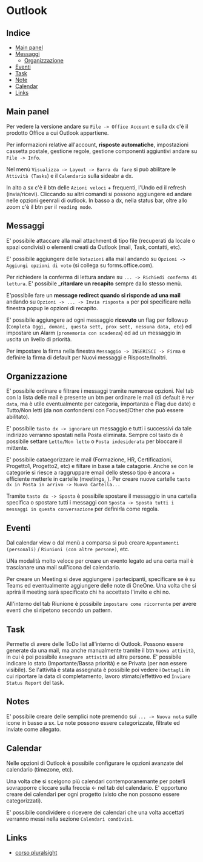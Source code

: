 # Outlook

## Indice
- [Main panel](#mainPanel)
- [Messaggi](#messaggi)
    - [Organizzazione](#organizzazione)
- [Eventi](#eventi)
- [Task](#task)
- [Note](#notes)
- [Calendar](#calendar)
- [Links](#links)



## Main panel
Per vedere la versione andare su `File -> Office Account` e sulla dx c'è il prodotto Office a cui Outlook appartiene. 

Per informazioni relative all'account, __risposte automatiche__, impostazioni cassetta postale, gestione regole, gestione componenti aggiuntivi andare su `File -> Info`.

Nel menù `Visualizza -> Layout -> Barra da fare` si può abilitare le `Attività (Tasks`) e il `Calendario` sulla sideabr a dx.

In alto a sx c'è il btn delle `Azioni veloci` + frequenti, l'Undo ed il refresh (invia/ricevi). Cliccando su altri comandi si possono aggiungere ed andare nelle opzioni geenrali di outlook. In basso a dx, nella status bar, oltre allo zoom c'è il btn per il `reading mode`.

## Messaggi
E' possibile attaccare alla mail attachment di tipo file (recuperati da locale o spazi condivisi) o elementi creati da Outlook (mail, Task, contatti, etc). 

E' possibile aggiungere delle `Votazioni` alla mail andando su `Opzioni -> Aggiungi opzioni di voto` (si collega su forms.office.com).

Per richiedere la conferma di lettura andare su `... -> Richiedi conferma di lettura`. E' possibile ___ritardare un recapito__ sempre dallo stesso menù.

E'possibile fare un __message redirect quando si risponde ad una mail__ andando su `Opzioni -> ... -> Invia risposta a` per poi specificare nella finestra popup le opzioni di recapito.

E' possibile aggiungere ad ogni messaggio __ricevuto__ un flag per followup (`Completa Oggi, domani, questa sett, prox sett, nessuna data, etc`) ed impostare un Alarm (`promemoria con scadenza`) ed ad un messaggio in uscita un livello di priorità. 

Per impostare la firma nella finestra `Messaggio -> INSERISCI -> Firma` e definire la firma di default per Nuovi messaggi e Risposte/Inoltri.

## Organizzazione
E' possibile ordinare e filtrare i messaggi tramite numerose opzioni. Nel tab con la lista delle mail è presente un btn per ordinare le mail (di default è `Per data`, ma è utile eventualmente per categoria, importanza e Flag due date) e Tutto/Non letti (da non confondersi con Focused/Other che può essere abilitato).

E' possibile `tasto dx -> ignorare` un messaggio e tutti i successivi da tale indirizzo verranno spostati nella Posta eliminata. Sempre col tasto dx è possibile settare `Letto/Non letto` o `Posta indesiderata` per bloccare il mittente.

E' possibile cataegorizzare le mail (Formazione, HR, Certificazioni, Progetto1, Progetto2, etc) e filtare in base a tale catagorie. Anche se con le categorie si riesce a raggruppare email dello stesso tipo è ancora + efficiente metterle in cartelle (meetings, ). Per creare nuove cartelle `tasto dx in Posta in arrivo -> Nuova Cartella...`

Tramite `tasto dx -> Sposta` è possibile spostare il messaggio in una cartella specifica o spostare tutti i messaggi con `Sposta -> Sposta tutti i messaggi in questa conversazione` per definirla come regola.


## Eventi
Dal calendar view o dal menù a comparsa si può creare `Appuntamenti (personali)` / `Riunioni (con altre persone)`, etc. 

UNa modalità molto veloce per creare un evento legato ad una certa mail è trascianare una mail sull'icona del calendario. 

Per creare un Meeting si deve aggiungere i partecipanti, specificare se è su Teams ed eventualmente aggiungere delle note di OneOne. Una volta che si aprirà il meeting sarà specificato chi ha accettato l'invito e chi no.

All'interno del tab Riunione è possibile `impostare come ricorrente` per avere eventi che si ripetono secondo un pattern.

## Task
Permette di avere delle ToDo list all'interno di Outlook. Possono essere generate da una mail, ma anche manualmente tramite il btn `Nuova attività`, in cui è poi possibile `Assegnare attività` ad altre persone. E' possibile indicare lo stato (Importante/Bassa priorità) e se Privata (per non essere visibile). Se l'attività è stata assegnata è possibile poi vedere i `Dettagli` in cui riportare la data di completamento, lavoro stimato/effettivo ed `Inviare Status Report` del task.

## Notes
E' possibile creare delle semplici note premendo sui `... -> Nuova nota` sulle icone in basso a sx. Le note possono essere categorizzate, filtrate ed inviate come allegato. 

## Calendar
Nelle opzioni di Outlook è possibile configurare le opzioni avanzate del calendario (timezone, etc). 

Una volta che si scelgono più calendari contemporanemante per poterli sovrapporre cliccare sulla freccia <- nel tab del calendario. E' opportuno creare dei calendari per ogni progetto (visto che non possono essere categorizzati).

E' possibile condividere o ricevere dei calendari che una volta accettati verranno messi nella sezione `Calendari condivisi`.

## Links
- [corso pluralsight](https://app.pluralsight.com/library/courses/outlook-2019-essentials/)